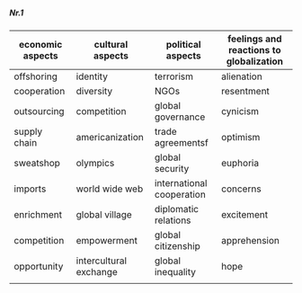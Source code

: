 




##### Nr.1 

| economic aspects | cultural aspects       | political aspects         | feelings and reactions to globalization |
| ---------------- | ---------------------- | ------------------------- | --------------------------------------- |
| offshoring       | identity               | terrorism                 | alienation                              |
| cooperation      | diversity              | NGOs                      | resentment                              |
| outsourcing      | competition            | global governance         | cynicism                                |
| supply chain     | americanization        | trade agreementsf         | optimism                                |
| sweatshop        | olympics               | global security           | euphoria                                |
| imports          | world wide web         | international cooperation | concerns                                |
| enrichment       | global village         | diplomatic relations      | excitement                              |
| competition      | empowerment            | global citizenship        | apprehension                            |
| opportunity      | intercultural exchange | global inequality         | hope                                    |
|                  |                        |                           |                                         |


